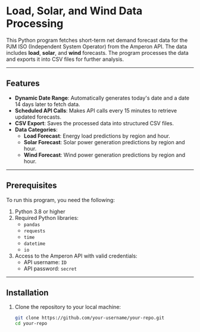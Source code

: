 # Load, Solar, and Wind Data Processing

This Python program fetches short-term net demand forecast data for the PJM ISO (Independent System Operator) from the Amperon API. The data includes **load**, **solar**, and **wind** forecasts. The program processes the data and exports it into CSV files for further analysis.

---

## Features

- **Dynamic Date Range**: Automatically generates today's date and a date 14 days later to fetch data.
- **Scheduled API Calls**: Makes API calls every 15 minutes to retrieve updated forecasts.
- **CSV Export**: Saves the processed data into structured CSV files.
- **Data Categories**:
  - **Load Forecast**: Energy load predictions by region and hour.
  - **Solar Forecast**: Solar power generation predictions by region and hour.
  - **Wind Forecast**: Wind power generation predictions by region and hour.

---

## Prerequisites

To run this program, you need the following:

1. Python 3.8 or higher
2. Required Python libraries:
   - `pandas`
   - `requests`
   - `time`
   - `datetime`
   - `io`
3. Access to the Amperon API with valid credentials:
   - API username: `ID`
   - API password: `secret`

---

## Installation

1. Clone the repository to your local machine:
   ```bash
   git clone https://github.com/your-username/your-repo.git
   cd your-repo
